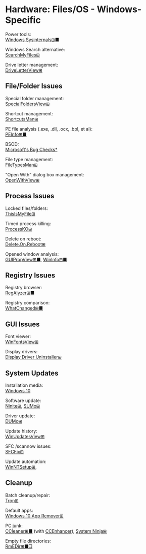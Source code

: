 # Hardware: Files/OS - Windows-Specific

Power tools:  
[Windows Sysinternals⊞■](https://docs.microsoft.com/en-us/sysinternals/)

Windows Search alternative:  
[SearchMyFiles⊞](https://www.nirsoft.net/utils/search_my_files.html)

Drive letter management:  
[DriveLetterView⊞](https://www.nirsoft.net/utils/drive_letter_view.html)

## File/Folder Issues

Special folder management:  
[SpecialFoldersView⊞](https://www.nirsoft.net/utils/special_folders_view.html)

Shortcut management:  
[ShortcutsMan⊞](https://www.nirsoft.net/utils/shman.html)

PE file analysis (.exe, .dll, .ocx, .bpl, et al):  
[PEInfo⊞■](http://www.pazera-software.com/products/peinfo/)

BSOD:  
[Microsoft's Bug Checks*](https://docs.microsoft.com/en-us/windows-hardware/drivers/debugger/bug-checks--blue-screens-)

File type management:  
[FileTypesMan⊞](https://www.nirsoft.net/utils/file_types_manager.html)

"Open With" dialog box management:  
[OpenWithView⊞](https://www.nirsoft.net/utils/open_with_view.html)

## Process Issues

Locked files/folders:  
[ThisIsMyFile⊞](https://www.softwareok.com/?seite=Freeware/ThisIsMyFile)

Timed process killing:  
[ProcessKO⊞](https://www.softwareok.com/?seite=Freeware/ProcessKO)

Delete on reboot:  
[Delete.On.Reboot⊞](https://www.softwareok.com/?seite=Freeware/Delete.On.Reboot)

Opened window analysis:  
[GUIPropView⊞■](https://www.nirsoft.net/utils/gui_prop_view.html), 
[WinInfo⊞■](http://www.pazera-software.com/products/wininfo/)

## Registry Issues

Registry browser:  
[RegAlyzer⊞■](https://www.safer-networking.org/products/regalyzer/)

Registry comparison:  
[WhatChanged⊞■](https://portableapps.com/apps/utilities/whatchanged-portable)

## GUI Issues

Font viewer:  
[WinFontsView⊞](https://www.nirsoft.net/utils/windows_fonts_viewer.html)

Display drivers:  
[Display Driver Uninstaller⊞](https://www.guru3d.com/files-details/display-driver-uninstaller-download.html)

## System Updates

Installation media:  
[Windows 10](https://www.microsoft.com/en-us/software-download/windows10)

Software update:  
[Ninite⊞](https://ninite.com/),
[SUMo⊞](https://kcsoftwares.com/?sumo)

Driver update:  
[DUMo⊞](https://kcsoftwares.com/?dumo)

Update history:  
[WinUpdatesView⊞](https://www.nirsoft.net/utils/windows_updates_history_viewer.html)

SFC /scannow issues:  
[SFCFix⊞](https://www.sysnative.com/forums/downloads/sfcfix/)

Update automation:  
[WinNTSetup⊞](https://www.softpedia.com/get/System/OS-Enhancements/WinNTSetup.shtml),

## Cleanup

Batch cleanup/repair:  
[Tron⊞](https://www.reddit.com/r/TronScript/comments/oqe6qg/tron_v1200_20210723_completely_remove_support_for/)

Default apps:  
[Windows 10 App Remover⊞](https://m.majorgeeks.com/files/details/windows_10_app_remover.html)

PC junk:  
[CCleaner⊞■](https://www.ccleaner.com/) (with [CCEnhancer](https://singularlabs.com/software/ccenhancer/)),
[System Ninja⊞](https://singularlabs.com/software/system-ninja/)

Empty file directories:  
[RmEDir⊞■□](http://www.pazera-software.com/products/rmedir/)
